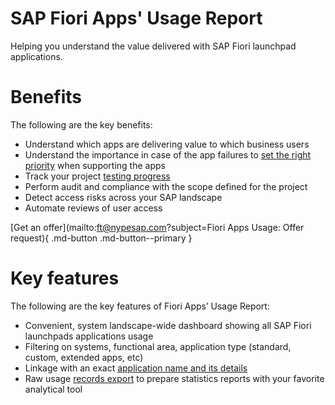 # SAP Fiori Apps' Usage Report
Helping you understand the value delivered with SAP Fiori launchpad applications.

# Benefits
The following are the key benefits:

-   Understand which apps are delivering value to which business users
-   Understand the importance in case of the app failures to [set the right priority](2020/FPS01/use-cases/priority-setting.md) when supporting the apps
-   Track your project [testing progress](2020/FPS01/use-cases/testing.md)
-   Perform audit and compliance with the scope defined for the project
-   Detect access risks across your SAP landscape
-   Automate reviews of user access

[Get an offer](mailto:ft@nypesap.com?subject=Fiori Apps Usage: Offer request){ .md-button .md-button--primary }

# Key features
The following are the key features of Fiori Apps’ Usage Report:

-   Convenient, system landscape-wide dashboard showing all SAP Fiori launchpads applications usage 
-   Filtering on systems, functional area, application type (standard, custom, extended apps, etc)
-   Linkage with an exact [application name and its details](2020/FPS01/app-ids.md)
-   Raw usage [records export](2020/FPS01/recexp.md) to prepare statistics reports with your favorite analytical tool

